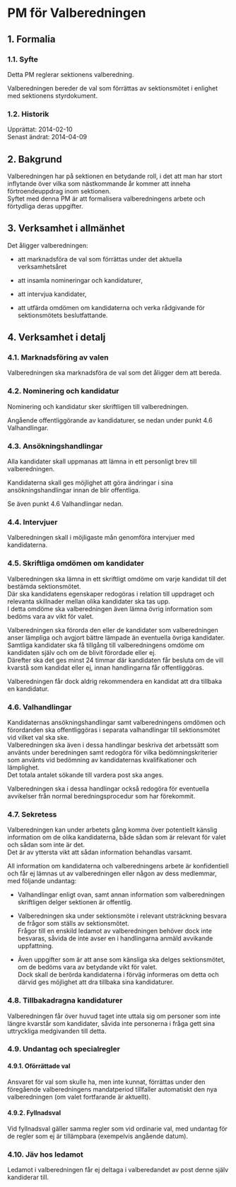 # PM för Valberedningen

## 1. Formalia
### 1.1. Syfte
Detta PM reglerar sektionens valberedning.

Valberedningen bereder de val som förrättas av sektionsmötet i enlighet med sektionens styrdokument.

### 1.2. Historik
Upprättat: 2014-02-10  
Senast ändrat: 2014-04-09

## 2. Bakgrund
Valberedningen har på sektionen en betydande roll, i det att man har stort inflytande över vilka som nästkommande år kommer att inneha förtroendeuppdrag inom sektionen.  
Syftet med denna PM är att formalisera valberedningens arbete och förtydliga deras uppgifter.

## 3. Verksamhet i allmänhet
Det åligger valberedningen:  

- att marknadsföra de val som förrättas under det aktuella verksamhetsåret

- att insamla nomineringar och kandidaturer,

- att intervjua kandidater,

- att utfärda omdömen om kandidaterna och verka rådgivande för sektionsmötets beslutfattande.

## 4. Verksamhet i detalj
### 4.1. Marknadsföring av valen
Valberedningen ska marknadsföra de val som det åligger dem att bereda.

### 4.2. Nominering och kandidatur
Nominering och kandidatur sker skriftligen till valberedningen.

Angående offentliggörande av kandidaturer, se nedan under punkt 4.6 Valhandlingar.

### 4.3. Ansökningshandlingar
Alla kandidater skall uppmanas att lämna in ett personligt brev till valberedningen.

Kandidaterna skall ges möjlighet att göra ändringar i sina ansökningshandlingar innan de blir offentliga.

Se även punkt 4.6 Valhandlingar nedan.

### 4.4. Intervjuer
Valberedningen skall i möjligaste mån genomföra intervjuer med kandidaterna.

### 4.5. Skriftliga omdömen om kandidater
Valberedningen ska lämna in ett skriftligt omdöme om varje kandidat till det bestämda sektionsmötet.  
Där ska kandidatens egenskaper redogöras i relation till uppdraget och relevanta skillnader mellan olika kandidater ska tas upp.  
I detta omdöme ska valberedningen även lämna övrig information som bedöms vara av vikt för valet.

Valberedningen ska förorda den eller de kandidater som valberedningen anser lämpliga och avgjort bättre lämpade än eventuella övriga kandidater.  
Samtliga kandidater ska få tillgång till valberedningens omdöme om kandidaten själv och om de blivit förordade eller ej.  
Därefter ska det ges minst 24 timmar där kandidaten får besluta om de vill kvarstå som kandidat eller ej, innan handlingarna får offentliggöras.

Valberedningen får dock aldrig rekommendera en kandidat att dra tillbaka en kandidatur.

### 4.6. Valhandlingar
Kandidaternas ansökningshandlingar samt valberedningens omdömen och förordanden ska offentliggöras i separata valhandlingar till sektionsmötet vid vilket val ska ske.  
Valberedningen ska även i dessa handlingar beskriva det arbetssätt som använts under beredningen samt redogöra för vilka bedömningskriterier som använts vid bedömning av kandidaternas kvalifikationer och lämplighet.  
Det totala antalet sökande till vardera post ska anges.  

Valberedningen ska i dessa handlingar också redogöra för eventuella avvikelser från normal beredningsprocedur som har förekommit.

### 4.7. Sekretess
Valberedningen kan under arbetets gång komma över potentiellt känslig information om de olika kandidaterna, både sådan som är relevant för valet och sådan som inte är det.  
Det är av yttersta vikt att sådan information behandlas varsamt.

All information om kandidaterna och valberedningens arbete är konfidentiell och får ej lämnas ut av valberedningen eller någon av dess medlemmar, med följande undantag:  

- Valhandlingar enligt ovan, samt annan information som valberedningen skriftligen delger sektionen är offentlig.

- Valberedningen ska under sektionsmöte i relevant utsträckning besvara de frågor som ställs av sektionsmötet.  
  Frågor till en enskild ledamot av valberedningen behöver dock inte besvaras, såvida de inte avser en i handlingarna anmäld avvikande uppfattning.  

- Även uppgifter som är att anse som känsliga ska delges sektionsmötet, om de bedöms vara av betydande vikt för valet.  
  Dock skall de berörda kandidaterna i förväg informeras om detta och därvid ges möjlighet att dra tillbaka sina kandidaturer.

### 4.8. Tillbakadragna kandidaturer
Valberedningen får över huvud taget inte uttala sig om personer som inte längre kvarstår som kandidater, såvida inte personerna i fråga gett sina uttryckliga medgivanden till detta.

### 4.9. Undantag och specialregler
#### 4.9.1. Oförrättade val
Ansvaret för val som skulle ha, men inte kunnat, förrättas under den föregående valberedningens mandatperiod tillfaller automatiskt den nya valberedningen (om valet fortfarande är aktuellt).

#### 4.9.2. Fyllnadsval
Vid fyllnadsval gäller samma regler som vid ordinarie val, med undantag för de regler som ej är tillämpbara (exempelvis angående datum).

### 4.10. Jäv hos ledamot
Ledamot i valberedningen får ej deltaga i valberedandet av post denne själv kandiderar till.
